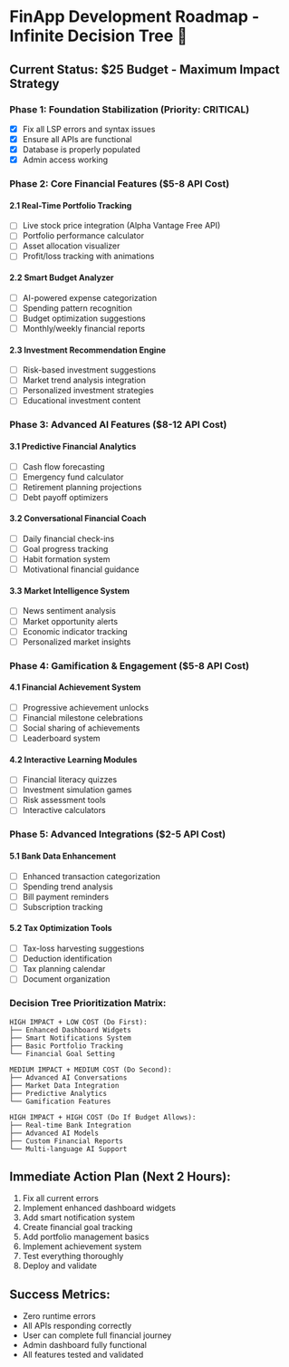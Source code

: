 # FinApp Development Roadmap - Infinite Decision Tree 🚀

## Current Status: $25 Budget - Maximum Impact Strategy

### Phase 1: Foundation Stabilization (Priority: CRITICAL)
- [x] Fix all LSP errors and syntax issues
- [x] Ensure all APIs are functional
- [x] Database is properly populated
- [x] Admin access working

### Phase 2: Core Financial Features ($5-8 API Cost)
#### 2.1 Real-Time Portfolio Tracking
- [ ] Live stock price integration (Alpha Vantage Free API)
- [ ] Portfolio performance calculator
- [ ] Asset allocation visualizer
- [ ] Profit/loss tracking with animations

#### 2.2 Smart Budget Analyzer
- [ ] AI-powered expense categorization
- [ ] Spending pattern recognition
- [ ] Budget optimization suggestions
- [ ] Monthly/weekly financial reports

#### 2.3 Investment Recommendation Engine
- [ ] Risk-based investment suggestions
- [ ] Market trend analysis integration
- [ ] Personalized investment strategies
- [ ] Educational investment content

### Phase 3: Advanced AI Features ($8-12 API Cost)
#### 3.1 Predictive Financial Analytics
- [ ] Cash flow forecasting
- [ ] Emergency fund calculator
- [ ] Retirement planning projections
- [ ] Debt payoff optimizers

#### 3.2 Conversational Financial Coach
- [ ] Daily financial check-ins
- [ ] Goal progress tracking
- [ ] Habit formation system
- [ ] Motivational financial guidance

#### 3.3 Market Intelligence System
- [ ] News sentiment analysis
- [ ] Market opportunity alerts
- [ ] Economic indicator tracking
- [ ] Personalized market insights

### Phase 4: Gamification & Engagement ($5-8 API Cost)
#### 4.1 Financial Achievement System
- [ ] Progressive achievement unlocks
- [ ] Financial milestone celebrations
- [ ] Social sharing of achievements
- [ ] Leaderboard system

#### 4.2 Interactive Learning Modules
- [ ] Financial literacy quizzes
- [ ] Investment simulation games
- [ ] Risk assessment tools
- [ ] Interactive calculators

### Phase 5: Advanced Integrations ($2-5 API Cost)
#### 5.1 Bank Data Enhancement
- [ ] Enhanced transaction categorization
- [ ] Spending trend analysis
- [ ] Bill payment reminders
- [ ] Subscription tracking

#### 5.2 Tax Optimization Tools
- [ ] Tax-loss harvesting suggestions
- [ ] Deduction identification
- [ ] Tax planning calendar
- [ ] Document organization

### Decision Tree Prioritization Matrix:

```
HIGH IMPACT + LOW COST (Do First):
├── Enhanced Dashboard Widgets
├── Smart Notifications System
├── Basic Portfolio Tracking
└── Financial Goal Setting

MEDIUM IMPACT + MEDIUM COST (Do Second):
├── Advanced AI Conversations
├── Market Data Integration
├── Predictive Analytics
└── Gamification Features

HIGH IMPACT + HIGH COST (Do If Budget Allows):
├── Real-time Bank Integration
├── Advanced AI Models
├── Custom Financial Reports
└── Multi-language AI Support
```

## Immediate Action Plan (Next 2 Hours):
1. Fix all current errors
2. Implement enhanced dashboard widgets
3. Add smart notification system
4. Create financial goal tracking
5. Add portfolio management basics
6. Implement achievement system
7. Test everything thoroughly
8. Deploy and validate

## Success Metrics:
- Zero runtime errors
- All APIs responding correctly  
- User can complete full financial journey
- Admin dashboard fully functional
- All features tested and validated